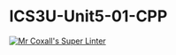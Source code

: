 # ICS3U-Unit5-01-CPP

[![Mr Coxall's Super Linter](https://github.com/Cameron-Diedrich/ICS3U-Unit5-01-CPP/workflows/Mr%20Coxall's%20Super%20Linter/badge.svg)](https://github.com/Cameron-Diedrich/ICS3U-Unit5-01-CPP/actions/)

